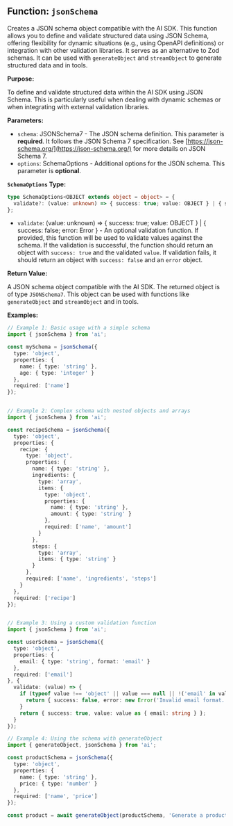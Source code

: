 ## Function: `jsonSchema`

Creates a JSON schema object compatible with the AI SDK. This function allows you to define and validate structured data using JSON Schema, offering flexibility for dynamic situations (e.g., using OpenAPI definitions) or integration with other validation libraries. It serves as an alternative to Zod schemas.  It can be used with `generateObject` and `streamObject` to generate structured data and in tools.

**Purpose:**

To define and validate structured data within the AI SDK using JSON Schema. This is particularly useful when dealing with dynamic schemas or when integrating with external validation libraries.

**Parameters:**

* `schema`: JSONSchema7 - The JSON schema definition.  This parameter is **required**.  It follows the JSON Schema 7 specification.  See [https://json-schema.org/](https://json-schema.org/) for more details on JSON Schema 7.
* `options`: SchemaOptions - Additional options for the JSON schema. This parameter is **optional**.

**`SchemaOptions` Type:**

```typescript
type SchemaOptions<OBJECT extends object = object> = {
  validate?: (value: unknown) => { success: true; value: OBJECT } | { success: false; error: Error };
};
```

* `validate`: (value: unknown) => { success: true; value: OBJECT } | { success: false; error: Error } -  An optional validation function. If provided, this function will be used to validate values against the schema.  If the validation is successful, the function should return an object with `success: true` and the validated `value`. If validation fails, it should return an object with `success: false` and an `error` object.


**Return Value:**

A JSON schema object compatible with the AI SDK. The returned object is of type `JSONSchema7`.  This object can be used with functions like `generateObject` and `streamObject` and in tools.


**Examples:**

```typescript
// Example 1: Basic usage with a simple schema
import { jsonSchema } from 'ai';

const mySchema = jsonSchema({
  type: 'object',
  properties: {
    name: { type: 'string' },
    age: { type: 'integer' }
  },
  required: ['name']
});


// Example 2: Complex schema with nested objects and arrays
import { jsonSchema } from 'ai';

const recipeSchema = jsonSchema({
  type: 'object',
  properties: {
    recipe: {
      type: 'object',
      properties: {
        name: { type: 'string' },
        ingredients: {
          type: 'array',
          items: {
            type: 'object',
            properties: {
              name: { type: 'string' },
              amount: { type: 'string' }
            },
            required: ['name', 'amount']
          }
        },
        steps: {
          type: 'array',
          items: { type: 'string' }
        }
      },
      required: ['name', 'ingredients', 'steps']
    }
  },
  required: ['recipe']
});


// Example 3: Using a custom validation function
import { jsonSchema } from 'ai';

const userSchema = jsonSchema({
  type: 'object',
  properties: {
    email: { type: 'string', format: 'email' }
  },
  required: ['email']
}, {
  validate: (value) => {
    if (typeof value !== 'object' || value === null || !('email' in value) || typeof value.email !== 'string' || !value.email.endsWith('@example.com')) {
      return { success: false, error: new Error('Invalid email format. Must end with @example.com') };
    }
    return { success: true, value: value as { email: string } };
  }
});

// Example 4: Using the schema with generateObject
import { generateObject, jsonSchema } from 'ai';

const productSchema = jsonSchema({
  type: 'object',
  properties: {
    name: { type: 'string' },
    price: { type: 'number' }
  },
  required: ['name', 'price']
});

const product = await generateObject(productSchema, 'Generate a product.');


```
